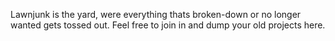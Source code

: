 Lawnjunk is the yard, were everything thats broken-down or no longer wanted gets tossed out. Feel free to join in and dump your old projects here.
